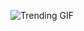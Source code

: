 
<!-- GIF_SECTION -->
![Trending GIF](https://media3.giphy.com/media/v1.Y2lkPThiYjIxNzcybjhmMGt6Z2twenRrd2x0MmZpdjY0NjJkMDdqcG54cDd0ZWU2eG1rdSZlcD12MV9naWZzX3NlYXJjaCZjdD1n/3oEjHGr1Fhz0kyv8Ig/giphy.gif)
<!-- END_GIF_SECTION -->
